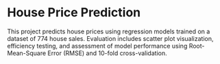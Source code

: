 # House Price Prediction
 This project predicts house prices using regression models trained on a dataset of 774 house sales. Evaluation includes scatter plot visualization, efficiency testing, and assessment of model performance using Root-Mean-Square Error (RMSE) and 10-fold cross-validation.

